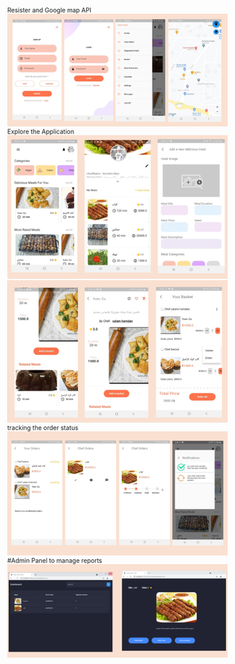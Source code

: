 Resister and Google map API
![](Screenshots/S1.png)
Explore the Application
![](Screenshots/S2.png)
![](Screenshots/S3.png)
tracking the order status
![](Screenshots/S4.png)
#Admin Panel to manage reports
![](Screenshots/S5.png)

